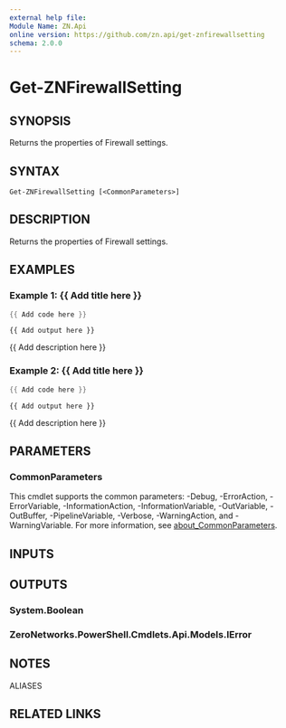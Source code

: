 ```yaml
---
external help file:
Module Name: ZN.Api
online version: https://github.com/zn.api/get-znfirewallsetting
schema: 2.0.0
---
```


# Get-ZNFirewallSetting

## SYNOPSIS
Returns the properties of Firewall settings.

## SYNTAX

```
Get-ZNFirewallSetting [<CommonParameters>]
```

## DESCRIPTION
Returns the properties of Firewall settings.

## EXAMPLES

### Example 1: {{ Add title here }}
```powershell
{{ Add code here }}
```

```output
{{ Add output here }}
```

{{ Add description here }}

### Example 2: {{ Add title here }}
```powershell
{{ Add code here }}
```

```output
{{ Add output here }}
```

{{ Add description here }}

## PARAMETERS

### CommonParameters
This cmdlet supports the common parameters: -Debug, -ErrorAction, -ErrorVariable, -InformationAction, -InformationVariable, -OutVariable, -OutBuffer, -PipelineVariable, -Verbose, -WarningAction, and -WarningVariable. For more information, see [about_CommonParameters](http://go.microsoft.com/fwlink/?LinkID=113216).

## INPUTS

## OUTPUTS

### System.Boolean

### ZeroNetworks.PowerShell.Cmdlets.Api.Models.IError

## NOTES

ALIASES

## RELATED LINKS

